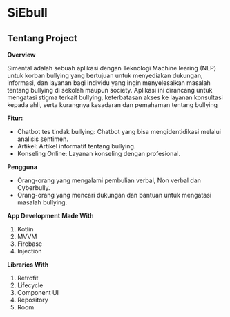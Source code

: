 # SiEbull

## Tentang Project
<b>Overview</b>
<p>Simental adalah sebuah aplikasi dengan Teknologi Machine learing (NLP) untuk korban bullying yang bertujuan untuk menyediakan dukungan, informasi, dan layanan bagi individu yang ingin menyelesaikan masalah tentang bullying di sekolah maupun society. Aplikasi ini dirancang untuk mengatasi stigma terkait bullying, keterbatasan akses ke layanan konsultasi kepada ahli, serta kurangnya kesadaran dan pemahaman tentang bullying</p>

<b>Fitur:</b>
- Chatbot tes tindak bullying: Chatbot yang bisa mengidentidikasi melalui analisis sentimen.
- Artikel: Artikel informatif tentang bullying.
- Konseling Online: Layanan konseling dengan profesional.

<b>Pengguna</b>
- Orang-orang yang mengalami pembulian verbal, Non verbal dan Cyberbully.
- Orang-orang yang mencari dukungan dan bantuan untuk mengatasi masalah bullying.

<b>App Development</b>
<b>Made With</b>
1. Kotlin
2. MVVM
3. Firebase
4. Injection

<b>Libraries With</b>
1. Retrofit
2. Lifecycle
3. Component UI
4. Repository
5. Room
